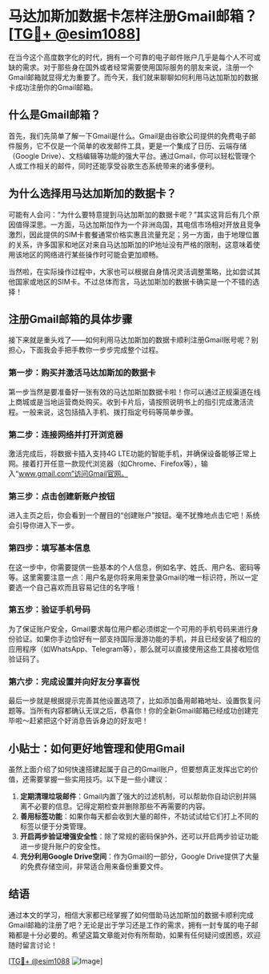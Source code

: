 # 马达加斯加数据卡怎样注册Gmail邮箱？[[TG💪+ @esim1088](https://t.me/s/esim1088)]

在当今这个高度数字化的时代，拥有一个可靠的电子邮件账户几乎是每个人不可或缺的需求。对于那些身在国外或者经常需要使用国际服务的朋友来说，注册一个Gmail邮箱就显得尤为重要了。而今天，我们就来聊聊如何利用马达加斯加的数据卡成功注册你的Gmail邮箱。

## 什么是Gmail邮箱？

首先，我们先简单了解一下Gmail是什么。Gmail是由谷歌公司提供的免费电子邮件服务，它不仅是一个简单的收发邮件工具，更是一个集成了日历、云端存储（Google Drive）、文档编辑等功能的强大平台。通过Gmail，你可以轻松管理个人或工作相关的邮件，同时还能享受谷歌生态系统带来的诸多便利。

## 为什么选择用马达加斯加的数据卡？

可能有人会问：“为什么要特意提到马达加斯加的数据卡呢？”其实这背后有几个原因值得深思。一方面，马达加斯加作为一个非洲岛国，其电信市场相对开放且竞争激烈，因此提供的SIM卡套餐通常价格实惠且流量充足；另一方面，由于地理位置的关系，许多国家和地区对来自马达加斯加的IP地址没有严格的限制，这意味着使用该地区的网络进行某些操作时可能会更加顺畅。

当然啦，在实际操作过程中，大家也可以根据自身情况灵活调整策略，比如尝试其他国家或地区的SIM卡。不过总体而言，马达加斯加的数据卡确实是一个不错的选择！

## 注册Gmail邮箱的具体步骤

接下来就是重头戏了——如何利用马达加斯加的数据卡顺利注册Gmail账号呢？别担心，下面我会手把手教你一步步完成整个过程。

### 第一步：购买并激活马达加斯加的数据卡

第一步当然是要准备好一张有效的马达加斯加数据卡啦！你可以通过正规渠道在线上商城或是当地运营商处购买。收到卡片后，请按照说明书上的指引完成激活流程。一般来说，这包括插入手机、拨打指定号码等简单步骤。

### 第二步：连接网络并打开浏览器

激活完成后，将数据卡插入支持4G LTE功能的智能手机，并确保设备能够正常上网。接着打开任意一款现代浏览器（如Chrome、Firefox等），输入“www.gmail.com”访问Gmail官网。

### 第三步：点击创建新账户按钮

进入主页之后，你会看到一个醒目的“创建账户”按钮。毫不犹豫地点击它吧！系统会引导你进入下一步。

### 第四步：填写基本信息

在这一步中，你需要提供一些基本的个人信息，例如名字、姓氏、用户名、密码等等。这里需要注意一点：用户名是你将来用来登录Gmail的唯一标识符，所以一定要选一个自己喜欢而且容易记住的名字哦！

### 第五步：验证手机号码

为了保证账户安全，Gmail要求每位用户都必须绑定一个可用的手机号码来进行身份验证。如果你手边恰好有一部支持国际漫游功能的手机，并且已经安装了相应的应用程序（如WhatsApp、Telegram等），那么就可以直接使用这些工具接收短信验证码了。

### 第六步：完成设置并向好友分享喜悦

最后一步就是根据提示完善其他设置选项了，比如添加备用邮箱地址、设置恢复问题等。当所有内容都确认无误之后，恭喜你！你的全新Gmail邮箱已经成功创建完毕啦～赶紧把这个好消息告诉身边的好友吧！

## 小贴士：如何更好地管理和使用Gmail

虽然上面介绍了如何快速搭建起属于自己的Gmail账户，但要想真正发挥出它的价值，还需要掌握一些实用技巧。以下是一些小建议：

1. **定期清理垃圾邮件**：Gmail内置了强大的过滤机制，可以帮助你自动识别并隔离不必要的信息。记得定期检查并删除那些不再需要的内容。
2. **善用标签功能**：如果你每天都会收到大量的邮件，不妨试试给它们打上不同的标签以便于分类管理。
3. **开启两步验证增强安全性**：除了常规的密码保护外，还可以开启两步验证功能进一步提升账户的安全性。
4. **充分利用Google Drive空间**：作为Gmail的一部分，Google Drive提供了大量的免费存储空间，非常适合用来备份重要文件。

## 结语

通过本文的学习，相信大家都已经掌握了如何借助马达加斯加的数据卡顺利完成Gmail邮箱的注册了吧？无论是出于学习还是工作的需求，拥有一封专属的电子邮箱都是十分必要的。希望这篇文章能对你有所帮助，如果有任何疑问或困惑，欢迎随时留言讨论！

[[TG💪+ @esim1088](https://t.me/s/esim1088) ![Image](https://i.postimg.cc/4NQfJmqS/Snipaste-2025-05-13-00-14-12.png)]
